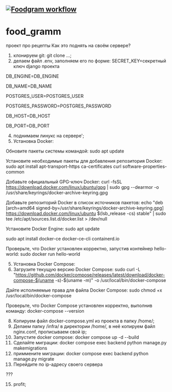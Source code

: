[![Foodgram workflow](https://github.com/solydus/foodrammm/actions/workflows/foodgram_workflow.yml/badge.svg)](https://github.com/solydus/foodrammm/actions/workflows/foodgram_workflow.yml)
---

# food_gramm
проект про рецепты
Как это поднять на своём сервере?

1. клонируем git: git clone ...;
2. делаем файл .env, заполняем его по форме:
  SECRET_KEY=секретный ключ django проекта

  DB_ENGINE=DB_ENGINE
  
  DB_NAME=DB_NAME
  
  POSTGRES_USER=POSTGRES_USER
  
  POSTGRES_PASSWORD=POSTGRES_PASSWORD
  
  DB_HOST=DB_HOST
  
  DB_PORT=DB_PORT
  
4. поднимаем линукс на сервере';
5. Установка Docker:

Обновите пакеты системы командой:
  sudo apt update
  
Установите необходимые пакеты для добавления репозитория Docker:
  sudo apt install apt-transport-https ca-certificates curl software-properties-common
  
Добавьте официальный GPG-ключ Docker:
  curl -fsSL https://download.docker.com/linux/ubuntu/gpg | sudo gpg --dearmor -o /usr/share/keyrings/docker-archive-keyring.gpg
  
Добавьте репозиторий Docker в список источников пакетов:
  echo "deb [arch=amd64 signed-by=/usr/share/keyrings/docker-archive-keyring.gpg] https://download.docker.com/linux/ubuntu $(lsb_release -cs) stable" | sudo tee /etc/apt/sources.list.d/docker.list > /dev/null
  
Установите Docker Engine:
  sudo apt update
  
  sudo apt install docker-ce docker-ce-cli containerd.io
  
Проверьте, что Docker установлен корректно, запустив контейнер hello-world:
  sudo docker run hello-world

  5. Установка Docker Compose:
  6. Загрузите текущую версию Docker Compose:
  sudo curl -L "https://github.com/docker/compose/releases/latest/download/docker-compose-$(uname -s)-$(uname -m)" -o /usr/local/bin/docker-compose

Дайте исполняемые права для файла Docker Compose:
  sudo chmod +x /usr/local/bin/docker-compose
  
Проверьте, что Docker Compose установлен корректно, выполнив команду:
  docker-compose --version

8. Копируем файл docker-compose.yml из проекта в папку /home/;
9. Делаем папку /infra/ в директории /home/, в неё копируем файл nginx.conf, прописываем свой ip;
10. Запустите docker compose:
  docker compose up -d --build
11. Сделайте миграции:
  docker compose exec backend python manage.py makemigrations
12. приммените миграции:
  docker compose exec backend python manage.py migrate
13. Перейдите по ip-адресу своего сервера

???

15. profit;
